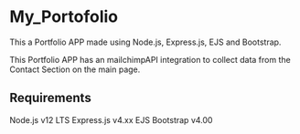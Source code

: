 # My_Portofolio

This a Portfolio APP made using Node.js, Express.js, EJS and Bootstrap.

This Portfolio APP has an mailchimpAPI integration to collect data from the Contact Section on the main page.


## Requirements
Node.js v12 LTS
Express.js v4.xx
EJS
Bootstrap v4.00

